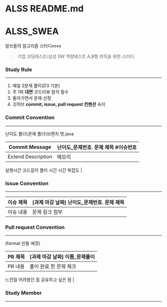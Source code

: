 # ALSS README.md

# ALSS_SWEA

알쓰들의 알고리즘 스터디✊✊✊✊

> 기업 코딩테스트/삼성 SW 역량테스트 A,B형 취득을 위한 스터디
> 

### Study Rule

---

1. 매일 2문제 풀이(D3 기본)
2. 주 1회 **대면** 코드리뷰 참석 필수
3. 돌아가면서 문제 선정
4. 깃허브 **commit, issue, pull request 컨벤션** 숙지

### Commit Convention

---

난이도 폴더\문제 폴더\브랜치 명.java

| Commit Message | 난이도_문제번호. 문제 제목 #이슈번호 |
| --- | --- |
| Extend Description | 메모리
실행시간
코드길이
풀이 시간
시간 복잡도 |

### Issue Convention

---

| 이슈 제목 | [과제 마감 날짜] 난이도_문제번호. 문제 제목 |
| --- | --- |
| 이슈 내용 | 문제 링크 첨부 |

### Pull request Convention

---

(format 만들 예정)

| PR 제목 | [과제 마감 날짜] 이름_문제풀이 |
| --- | --- |
| PR 내용 | 풀이 완료 한 문제 체크
느낀점
어려웠던 점
공유하고 싶은 점 |

### Study Member
---
